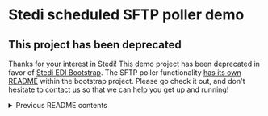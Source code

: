 # Stedi scheduled SFTP poller demo

## This project has been deprecated

Thanks for your interest in Stedi! This demo project has been deprecated in favor of [Stedi EDI Bootstrap](https://github.com/Stedi-Demos/bootstrap). The SFTP poller functionality [has its own README](https://github.com/Stedi-Demos/bootstrap/tree/main/src/functions/ftp/external-poller#readme) within the bootstrap project. Please go check it out, and don't hesitate to [contact us](https://www.stedi.com/contact) so that we can help you get up and running!

<details>
  <summary>Previous README contents</summary>

This repo contains a demo for polling SFTP servers for files to process on a scheduled basis, via a GitHub workflow. When files are found during the polling operation, they are copied to a Stedi bucket and then deleted from the SFTP server. To automate the processing of these files, consider taking a look at the [Stedi read EDI demo](https://github.com/Stedi-Demos/read-edi-demo)!

The SFTP polling is orchestrated via a Stedi function called `sftp-external-poller`, which is written in [TypeScript](src/functions/sftp/external-poller/handler.ts). The function is invoked automatically according ot the scheduled defined in the [GitHub workflow](.github/workflows/scheduler.yaml).

On each scheduled invocation, the `sftp-external-poller` performs several steps:

1. Calls [Stash](https://www.stedi.com/docs/stash) to retrieve a list of configured trading partners.

1. Filters the list of trading partners to only include trading partners with external SFTP polling configuration details.

1. For each trading partner in the filtered list, connect to the trading partner's SFTP server using the corresponding connection configuration.

1. Looks for files to process on the trading partner's SFTP server

1. For each file found, copies the file to the path associated with the trading partner in a [Bucket](https://www.stedi.com/docs/buckets).

1. Deletes the file from the trading partner's SFTP server.

1. After processing all files that were found on the trading partner's SFTP server, closes the connection.

## Trading partner profiles

The SFP poller relies on trading partner profile data that is stored in [Stash](https://www.stedi.com/docs/stash). The trading partner profiles are created based on a JSON configuration file (which you will need to create during setup). An example configuration file containing basic properties for a single trading partner is shown below:

```json
{
  "partners": [
    {
      "key": "ANOTHERMERCH",
      "value": {
        "name": "Another Merchant",
        "externalSftpConfig": {
          "hostname": "sftp.anothermerchant.com",
          "username": "sftpuser1",
          "password": "not-a-real-password"
        }
      }
    }
  ]
}
```

### Trading partner profile configuration schema

The trading partner configuration file should conform to the TypeScript type shown below:

```typescript
export interface TradingPartnerConfig {
  name: string;
  myPartnershipId?: string; // optional identifier used by my trading partner to identify my messages
  externalSftpConfig?: ExternalSFTPConfig; // optional SFTP connection details when using my trading partner's SFTP
  bucketConfig?: BucketConfig; // optional path prefixes used for reading/writing files for this trading partner
  resourceIds?: ResourceIds[]; // optional IDs for Stedi guides and mappings specific to this trading partner
  additionalConfig?: any; // optional freeform attribute to hold any additional config required
}

export interface ExternalSFTPConfig {
  hostname: string;
  username: string;
  password: string;
  port?: number; // optional SFTP connection port (default is 22)
  inboundPath?: string; // optional path used for reading inbound documents
  outboundPath?: string; // optional path used for writing outbound documents
}

export interface BucketConfig {
  bucketName?: string; // optional bucket name used for reading/writing files for this trading partner (default is the bucket used to back Stedi SFTP)
  paths?: BucketPaths;
}

export interface BucketPaths {
  inboundPath?: string; // optional path prefix used when reading incoming files from this trading partner (default is `trading_partners/${tradingPartnerName}/inbound`)
  outboundPath?: string; // optional path prefix used when writing outgoing files for this trading partner to pick up (default is `trading_partners/${tradingPartnerName}/outbound`)
}

export interface ResourceIds {
  key: string; // key used to identify resource IDs specifc to this customer (for example, "x12-5010-855")
  value: {
    guideId?: string;
    mappingId?: string;
  };
}
```

There is an [example configuration file](src/tradingPartners/tradingPartnerList.example.json) that includes trading partners with a variety of configurations that can be used as a starting point to create a configuration file for your trading partners.

## Prerequisites

1. [Node.js](https://docs.npmjs.com/downloading-and-installing-node-js-and-npm) _(`npm` version must be 7.x or greater)_

1. Fork this repo to your account or organization and clone the forked repo (_note:_ the clone command below needs to be updated to match your location of your forked repo):

   ```bash
   git clone https://github.com/<YOUR-USER-OR-ORG>/scheduled-sftp-poller.git
   ```

1. Install the necessary dependencies:

   ```bash
   cd scheduled-sftp-poller
   npm ci
   ```

1. This project uses `dotenv` to manage the environmental variables required. You must create a `.env` file in the root directory of this repo and add one environment variable:

   - `STEDI_API_KEY`: Your Stedi API Key - used to deploy the function and internally to interact with product APIs. If you don't already have one, you can generate an [API Key here](https://www.stedi.com/app/settings/api-keys).

   Example `.env` file:

   ```
   STEDI_API_KEY=<REPLACE_ME>
   ```

1. Create a trading partner configuration file named `tradingPartnerList.json` in the [tradingPartners directory](src/tradingPartners). There is an [example file](src/tradingPartners/tradingPartnerList.example.json) in that same directory that can be copied and renamed to `tradingPartnerList.json` and updated with details for your trading partners. _Note:_ this file is intentionally excluded from git via the `.gitignore` file for the repo to avoid SFTP credentials from being stored in source control. The trading partner profile configuration must conform to the schema described above in the [Trading partner profiles](#trading-partner-profile-configuration-schema) overview.

1. Configure your trading partners by running:

   ```bash
   npm run configure-partners
   ```

   This will create an empty `trading-partner-configs` [Stash](https://www.stedi.com/docs/stash) keyspace, and store the trading partner configuration data specified in the `tradingPartnerList.json` file that you created above:

   ```bash
   trading-partner-configs keyspace status: CREATING
   waiting for trading-partner-configs keyspace to become ACTIVE
   trading-partner-configs keyspace created successfully
   processing trading partner: ANOTHERMERCH (Another Merchant)
   processing trading partner: 111222333444 (Yet Another Merchant)
   processing trading partner: TP merchant ID (Seriously Another Merchant)

   Done.
   Populated configuration details for 3 trading partners
   ```

1. Configure the Buckets (one for storing the downloaded files and one for tracking function executions):

   ```bash
   npm run configure-buckets
   ```

   For each bucket, an environment variable entry will automatically be added to the `.env` file. The output of the script will include a list of the environment variables that have been added:

   ```bash
   Updated .env file with 2 bucket entries:

   SFTP_BUCKET_NAME=4c22f54a-9ecf-41c8-b404-6a1f20674953-sftp
   EXECUTIONS_BUCKET_NAME=4c22f54a-9ecf-41c8-b404-6a1f20674953-executions
   ```

## Setup & Deployment

This repo includes a basic deployment script to bundle and deploy the `sftp-external-poller` function to Stedi. To deploy you must complete the following steps:

1. Confirm that your `.env` file contains the necessary environment variables:

   - `STEDI_API_KEY`
   - `SFTP_BUCKET_NAME`
   - `EXECUTIONS_BUCKET_NAME`

   It should look something like the following:

   ```
   STEDI_API_KEY=<YOUR_STEDI_API_KEY>
   SFTP_BUCKET_NAME=4c22f54a-9ecf-41c8-b404-6a1f20674953-sftp
   EXECUTIONS_BUCKET_NAME=4c22f54a-9ecf-41c8-b404-6a1f20674953-executions
   ```

1. To deploy the function:

   ```bash
   npm run deploy
   ```

   This should produce the following output:

   ```
   > stedi-sftp-poller@1.0.0 deploy
   > ts-node ./src/setup/deploy.ts

   Deploying sftp-external-poller
   Done sftp-external-poller
   Deploy completed at: 11/2/2022, 02:34:44 PM
   ```

## Invoking the function

### Invoking manually

Once deployed, you may invoke the function via the command line to verify functionality by running:

```bash
npm run invoke-sftp-poller
```

This will invoke the deployed `sftp-external-poller` Stedi function and poll the SFTP servers for any trading partners for which you specified `externalSftpConfig` details in your `tradingPartnerList.json` configuration file to look for new contents. The output of the script will include a summary of the polling operations:

```bash
> stedi-sftp-poller@1.0.0 invoke-sftp-poller
> ts-node-esm ./src/scripts/invokeSftpPoller.ts

Done.
Summary:
	   1 external SFTP server polled
	   0 files processed
	   0 processing errors encountered
[
  {
    "name": "Another Merchant",
    "filteredItems": [],
    "processingErrors": [],
    "processedFiles": []
  }
]
```

### Scheduled invocation

The repo includes a [scheduler GitHub action](./.github/workflows/scheduler.yaml) which can be used to invoke the function automatically on a scheduled basis. In order to enable the scheduled function executions, you will need to complete the following steps:

1. Create a new [repository secret](https://docs.github.com/en/actions/security-guides/encrypted-secrets?tool=webui#creating-encrypted-secrets-for-a-repository) in your forked repo named `STEDI_API_KEY` and save the value of your API key as the secret value. This secret is referenced within the workflow and is passed as an environment variable to the script that invokes the `sftp-external-poller` Stedi function in your account. _Note:_ make sure there is no leading or trailing whitespace in the secret value as this will cause authentication to fail.

1. Enable the workflow to run in your forked repo. For security puposes, GitHub requires that you explicitly enable workflows that are copied over when a repo is forked. In your forked repo, click the `Actions` tab, and click the button to enable workflow runs.

#### Change invocation schedule

To change the schedule for invoking the SFTP poller, you can modify the `cron` attribute of the schedule in accordance with the [GitHub documentation for workflow schedules](https://docs.github.com/en/actions/using-workflows/events-that-trigger-workflows#schedule). After making changes to the workflow definition, be sure to commit the changes and push them to your forked repo.
</details>

